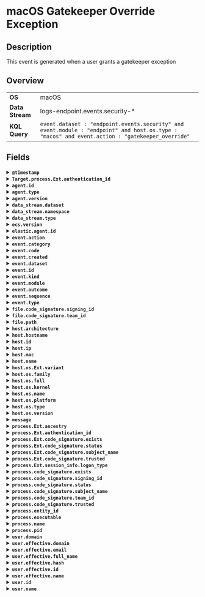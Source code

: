 # macOS Gatekeeper Override Exception

## Description

This event is generated when a user grants a gatekeeper exception


## Overview

<table>
<tr>
<td><strong>OS</strong></td>
<td>macOS</td>
</tr>
<tr>
<td><strong>Data Stream</strong></td>
<td>logs-endpoint.events.security-*</td>
</tr>
<tr>
<td><strong>KQL Query</strong></td>
<td><code>event.dataset : "endpoint.events.security" and event.module : "endpoint" and host.os.type : "macos" and event.action : "gatekeeper_override"</code></td>
</tr>
</table>

## Fields

<details>
<summary><strong><code>@timestamp</code></strong></summary>

<ul>

### ECS Description

Date/time when the event originated.  This is the date/time extracted from the event, typically representing when the event was generated by the source.  If the event source has no original timestamp, this value is typically populated by the first time the event was received by the pipeline.  Required field for all events.

### ECS Example

<code>2016-05-23T08:05:34.853Z</code>

</ul>
</details>

<details>
<summary><strong><code>Target.process.Ext.authentication_id</code></strong></summary>

<ul>

### ECS Description

Process authentication ID

</ul>
</details>

<details>
<summary><strong><code>agent.id</code></strong></summary>

<ul>

### ECS Description

Unique identifier of this agent (if one exists).  Example: For Beats this would be beat.id.

### ECS Example

<code>8a4f500d</code>

</ul>
</details>

<details>
<summary><strong><code>agent.type</code></strong></summary>

<ul>

### ECS Description

Type of the agent.  The agent type always stays the same and should be given by the agent used. In case of Filebeat the agent would always be Filebeat also if two Filebeat instances are run on the same machine.

### ECS Example

<code>filebeat</code>

### Endpoint Example

<code>endpoint</code>

</ul>
</details>

<details>
<summary><strong><code>agent.version</code></strong></summary>

<ul>

### ECS Description

Version of the agent.

### ECS Example

<code>6.0.0-rc2</code>

</ul>
</details>

<details>
<summary><strong><code>data_stream.dataset</code></strong></summary>

<ul>

### ECS Description

Data stream dataset name.

### ECS Example

<code>nginx.access</code>

</ul>
</details>

<details>
<summary><strong><code>data_stream.namespace</code></strong></summary>

<ul>

### ECS Description

Data stream namespace.

### ECS Example

<code>production</code>

</ul>
</details>

<details>
<summary><strong><code>data_stream.type</code></strong></summary>

<ul>

### ECS Description

Data stream type.

### ECS Example

<code>logs</code>

</ul>
</details>

<details>
<summary><strong><code>ecs.version</code></strong></summary>

<ul>

### ECS Description

ECS version this event conforms to. `ecs.version` is a required field and must exist in all events.  When querying across multiple indices -- which may conform to slightly different ECS versions -- this field lets integrations adjust to the schema version of the events.

### ECS Example

<code>1.0.0</code>

</ul>
</details>

<details>
<summary><strong><code>elastic.agent.id</code></strong></summary>

<ul>

### ECS Description

Unique identifier of this elastic agent (if one exists).

### ECS Example

<code>c2a9093e-e289-4c0a-aa44-8c32a414fa7a</code>

</ul>
</details>

<details>
<summary><strong><code>event.action</code></strong></summary>

<ul>

### ECS Description

The action captured by the event.  This describes the information in the event. It is more specific than `event.category`. Examples are `group-add`, `process-started`, `file-created`. The value is normally defined by the implementer.

### ECS Example

<code>user-password-change</code>

</ul>
</details>

<details>
<summary><strong><code>event.category</code></strong></summary>

<ul>

### ECS Description

This is one of four ECS Categorization Fields, and indicates the second level in the ECS category hierarchy.  `event.category` represents the "big buckets" of ECS categories. For example, filtering on `event.category:process` yields all events relating to process activity. This field is closely related to `event.type`, which is used as a subcategory.  This field is an array. This will allow proper categorization of some events that fall in multiple categories.

### ECS Example

<code>authentication</code>

</ul>
</details>

<details>
<summary><strong><code>event.code</code></strong></summary>

<ul>

### ECS Description

Identification code for this event, if one exists.  Some event sources use event codes to identify messages unambiguously, regardless of message language or wording adjustments over time. An example of this is the Windows Event ID.

### ECS Example

<code>4648</code>

</ul>
</details>

<details>
<summary><strong><code>event.created</code></strong></summary>

<ul>

### ECS Description

`event.created` contains the date/time when the event was first read by an agent, or by your pipeline.  This field is distinct from `@timestamp` in that `@timestamp` typically contain the time extracted from the original event.  In most situations, these two timestamps will be slightly different. The difference can be used to calculate the delay between your source generating an event, and the time when your agent first processed it. This can be used to monitor your agent's or pipeline's ability to keep up with your event source.  In case the two timestamps are identical, `@timestamp` should be used.

### ECS Example

<code>2016-05-23T08:05:34.857Z</code>

</ul>
</details>

<details>
<summary><strong><code>event.dataset</code></strong></summary>

<ul>

### ECS Description

Name of the dataset.  If an event source publishes more than one type of log or events (e.g. access log, error log), the dataset is used to specify which one the event comes from.  It's recommended but not required to start the dataset name with the module name, followed by a dot, then the dataset name.

### ECS Example

<code>apache.access</code>

</ul>
</details>

<details>
<summary><strong><code>event.id</code></strong></summary>

<ul>

### ECS Description

Unique ID to describe the event.

### ECS Example

<code>8a4f500d</code>

</ul>
</details>

<details>
<summary><strong><code>event.kind</code></strong></summary>

<ul>

### ECS Description

This is one of four ECS Categorization Fields, and indicates the highest level in the ECS category hierarchy.  `event.kind` gives high-level information about what type of information the event contains, without being specific to the contents of the event. For example, values of this field distinguish alert events from metric events.  The value of this field can be used to inform how these kinds of events should be handled. They may warrant different retention, different access control, it may also help understand whether the data is coming in at a regular interval or not.

### ECS Example

<code>alert</code>

</ul>
</details>

<details>
<summary><strong><code>event.module</code></strong></summary>

<ul>

### ECS Description

Name of the module this data is coming from.  If your monitoring agent supports the concept of modules or plugins to process events of a given source (e.g. Apache logs), `event.module` should contain the name of this module.

### ECS Example

<code>apache</code>

</ul>
</details>

<details>
<summary><strong><code>event.outcome</code></strong></summary>

<ul>

### ECS Description

This is one of four ECS Categorization Fields, and indicates the lowest level in the ECS category hierarchy.  `event.outcome` simply denotes whether the event represents a success or a failure from the perspective of the entity that produced the event.  Note that when a single transaction is described in multiple events, each event may populate different values of `event.outcome`, according to their perspective.  Also note that in the case of a compound event (a single event that contains multiple logical events), this field should be populated with the value that best captures the overall success or failure from the perspective of the event producer.  Further note that not all events will have an associated outcome. For example, this field is generally not populated for metric events, events with `event.type:info`, or any events for which an outcome does not make logical sense.

### ECS Example

<code>success</code>

</ul>
</details>

<details>
<summary><strong><code>event.sequence</code></strong></summary>

<ul>

### ECS Description

Sequence number of the event.  The sequence number is a value published by some event sources, to make the exact ordering of events unambiguous, regardless of the timestamp precision.

</ul>
</details>

<details>
<summary><strong><code>event.type</code></strong></summary>

<ul>

### ECS Description

This is one of four ECS Categorization Fields, and indicates the third level in the ECS category hierarchy.  `event.type` represents a categorization "sub-bucket" that, when used along with the `event.category` field values, enables filtering events down to a level appropriate for single visualization.  This field is an array. This will allow proper categorization of some events that fall in multiple event types.

</ul>
</details>

<details>
<summary><strong><code>file.code_signature.signing_id</code></strong></summary>

<ul>

### ECS Description

The identifier used to sign the process.  This is used to identify the application manufactured by a software vendor. The field is relevant to Apple *OS only.

### ECS Example

<code>com.apple.xpc.proxy</code>

</ul>
</details>

<details>
<summary><strong><code>file.code_signature.team_id</code></strong></summary>

<ul>

### ECS Description

The team identifier used to sign the process.  This is used to identify the team or vendor of a software product. The field is relevant to Apple *OS only.

### ECS Example

<code>EQHXZ8M8AV</code>

</ul>
</details>

<details>
<summary><strong><code>file.path</code></strong></summary>

<ul>

### ECS Description

Full path to the file, including the file name. It should include the drive letter, when appropriate.

### ECS Example

<code>/home/alice/example.png</code>

</ul>
</details>

<details>
<summary><strong><code>host.architecture</code></strong></summary>

<ul>

### ECS Description

Operating system architecture.

### ECS Example

<code>x86_64</code>

</ul>
</details>

<details>
<summary><strong><code>host.hostname</code></strong></summary>

<ul>

### ECS Description

Hostname of the host.  It normally contains what the `hostname` command returns on the host machine.

</ul>
</details>

<details>
<summary><strong><code>host.id</code></strong></summary>

<ul>

### ECS Description

Unique host id.  As hostname is not always unique, use values that are meaningful in your environment.  Example: The current usage of `beat.name`.

</ul>
</details>

<details>
<summary><strong><code>host.ip</code></strong></summary>

<ul>

### ECS Description

Host ip addresses.

</ul>
</details>

<details>
<summary><strong><code>host.mac</code></strong></summary>

<ul>

### ECS Description

Host MAC addresses.  The notation format from RFC 7042 is suggested: Each octet (that is, 8-bit byte) is represented by two [uppercase] hexadecimal digits giving the value of the octet as an unsigned integer. Successive octets are separated by a hyphen.

### ECS Example

<code>["00-00-5E-00-53-23", "00-00-5E-00-53-24"]</code>

</ul>
</details>

<details>
<summary><strong><code>host.name</code></strong></summary>

<ul>

### ECS Description

Name of the host.  It can contain what hostname returns on Unix systems, the fully qualified domain name (FQDN), or a name specified by the user. The recommended value is the lowercase FQDN of the host.

</ul>
</details>

<details>
<summary><strong><code>host.os.Ext.variant</code></strong></summary>

<ul>

### ECS Description

A string value or phrase that further aid to classify or qualify the operating system (OS).  For example the distribution for a Linux OS will be entered in this field.

### ECS Example

<code>Ubuntu</code>

</ul>
</details>

<details>
<summary><strong><code>host.os.family</code></strong></summary>

<ul>

### ECS Description

OS family (such as redhat, debian, freebsd, windows).

### ECS Example

<code>debian</code>

</ul>
</details>

<details>
<summary><strong><code>host.os.full</code></strong></summary>

<ul>

### ECS Description

Operating system name, including the version or code name.

### ECS Example

<code>Mac OS Mojave</code>

</ul>
</details>

<details>
<summary><strong><code>host.os.kernel</code></strong></summary>

<ul>

### ECS Description

Operating system kernel version as a raw string.

### ECS Example

<code>4.4.0-112-generic</code>

</ul>
</details>

<details>
<summary><strong><code>host.os.name</code></strong></summary>

<ul>

### ECS Description

Operating system name, without the version.

### ECS Example

<code>Mac OS X</code>

</ul>
</details>

<details>
<summary><strong><code>host.os.platform</code></strong></summary>

<ul>

### ECS Description

Operating system platform (such centos, ubuntu, windows).

### ECS Example

<code>darwin</code>

</ul>
</details>

<details>
<summary><strong><code>host.os.type</code></strong></summary>

<ul>

### ECS Description

Use the `os.type` field to categorize the operating system into one of the broad commercial families.  If the OS you're dealing with is not listed as an expected value, the field should not be populated. Please let us know by opening an issue with ECS, to propose its addition.

### ECS Example

<code>macos</code>

</ul>
</details>

<details>
<summary><strong><code>host.os.version</code></strong></summary>

<ul>

### ECS Description

Operating system version as a raw string.

### ECS Example

<code>10.14.1</code>

</ul>
</details>

<details>
<summary><strong><code>message</code></strong></summary>

<ul>

### ECS Description

For log events the message field contains the log message, optimized for viewing in a log viewer.  For structured logs without an original message field, other fields can be concatenated to form a human-readable summary of the event.  If multiple messages exist, they can be combined into one message.

### ECS Example

<code>Hello World</code>

</ul>
</details>

<details>
<summary><strong><code>process.Ext.ancestry</code></strong></summary>

<ul>

### ECS Description

An array of entity_ids indicating the ancestors for this event

</ul>
</details>

<details>
<summary><strong><code>process.Ext.authentication_id</code></strong></summary>

<ul>

### ECS Description

Process authentication ID

</ul>
</details>

<details>
<summary><strong><code>process.Ext.code_signature.exists</code></strong></summary>

<ul>

### ECS Description

Boolean to capture if a signature is present.

### ECS Example

<code>true</code>

</ul>
</details>

<details>
<summary><strong><code>process.Ext.code_signature.status</code></strong></summary>

<ul>

### ECS Description

Additional information about the certificate status.  This is useful for logging cryptographic errors with the certificate validity or trust status. Leave unpopulated if the validity or trust of the certificate was unchecked.

### ECS Example

<code>ERROR_UNTRUSTED_ROOT</code>

</ul>
</details>

<details>
<summary><strong><code>process.Ext.code_signature.subject_name</code></strong></summary>

<ul>

### ECS Description

Subject name of the code signer

### ECS Example

<code>Microsoft Corporation</code>

</ul>
</details>

<details>
<summary><strong><code>process.Ext.code_signature.trusted</code></strong></summary>

<ul>

### ECS Description

Stores the trust status of the certificate chain.  Validating the trust of the certificate chain may be complicated, and this field should only be populated by tools that actively check the status.

### ECS Example

<code>true</code>

</ul>
</details>

<details>
<summary><strong><code>process.Ext.session_info.logon_type</code></strong></summary>

<ul>

### ECS Description

Session logon type.  Examples include Interactive, Network, and Service.

</ul>
</details>

<details>
<summary><strong><code>process.code_signature.exists</code></strong></summary>

<ul>

### ECS Description

Boolean to capture if a signature is present.

### ECS Example

<code>true</code>

</ul>
</details>

<details>
<summary><strong><code>process.code_signature.signing_id</code></strong></summary>

<ul>

### ECS Description

The identifier used to sign the process.  This is used to identify the application manufactured by a software vendor. The field is relevant to Apple *OS only.

### ECS Example

<code>com.apple.xpc.proxy</code>

</ul>
</details>

<details>
<summary><strong><code>process.code_signature.status</code></strong></summary>

<ul>

### ECS Description

Additional information about the certificate status.  This is useful for logging cryptographic errors with the certificate validity or trust status. Leave unpopulated if the validity or trust of the certificate was unchecked.

### ECS Example

<code>ERROR_UNTRUSTED_ROOT</code>

</ul>
</details>

<details>
<summary><strong><code>process.code_signature.subject_name</code></strong></summary>

<ul>

### ECS Description

Subject name of the code signer

### ECS Example

<code>Microsoft Corporation</code>

</ul>
</details>

<details>
<summary><strong><code>process.code_signature.team_id</code></strong></summary>

<ul>

### ECS Description

The team identifier used to sign the process.  This is used to identify the team or vendor of a software product. The field is relevant to Apple *OS only.

### ECS Example

<code>EQHXZ8M8AV</code>

</ul>
</details>

<details>
<summary><strong><code>process.code_signature.trusted</code></strong></summary>

<ul>

### ECS Description

Stores the trust status of the certificate chain.  Validating the trust of the certificate chain may be complicated, and this field should only be populated by tools that actively check the status.

### ECS Example

<code>true</code>

</ul>
</details>

<details>
<summary><strong><code>process.entity_id</code></strong></summary>

<ul>

### ECS Description

Unique identifier for the process.  The implementation of this is specified by the data source, but some examples of what could be used here are a process-generated UUID, Sysmon Process GUIDs, or a hash of some uniquely identifying components of a process.  Constructing a globally unique identifier is a common practice to mitigate PID reuse as well as to identify a specific process over time, across multiple monitored hosts.

### ECS Example

<code>c2c455d9f99375d</code>

</ul>
</details>

<details>
<summary><strong><code>process.executable</code></strong></summary>

<ul>

### ECS Description

Absolute path to the process executable.

### ECS Example

<code>/usr/bin/ssh</code>

</ul>
</details>

<details>
<summary><strong><code>process.name</code></strong></summary>

<ul>

### ECS Description

Process name.  Sometimes called program name or similar.

### ECS Example

<code>ssh</code>

</ul>
</details>

<details>
<summary><strong><code>process.pid</code></strong></summary>

<ul>

### ECS Description

Process id.

### ECS Example

<code>4242</code>

</ul>
</details>

<details>
<summary><strong><code>user.domain</code></strong></summary>

<ul>

### ECS Description

Name of the directory the user is a member of.  For example, an LDAP or Active Directory domain name.

</ul>
</details>

<details>
<summary><strong><code>user.effective.domain</code></strong></summary>

<ul>

### ECS Description

Name of the directory the user is a member of.  For example, an LDAP or Active Directory domain name.

</ul>
</details>

<details>
<summary><strong><code>user.effective.email</code></strong></summary>

<ul>

### ECS Description

User email address.

</ul>
</details>

<details>
<summary><strong><code>user.effective.full_name</code></strong></summary>

<ul>

### ECS Description

User's full name, if available.

### ECS Example

<code>Albert Einstein</code>

</ul>
</details>

<details>
<summary><strong><code>user.effective.hash</code></strong></summary>

<ul>

### ECS Description

Unique user hash to correlate information for a user in anonymized form.  Useful if `user.id` or `user.name` contain confidential information and cannot be used.

</ul>
</details>

<details>
<summary><strong><code>user.effective.id</code></strong></summary>

<ul>

### ECS Description

Unique identifier of the user.

### ECS Example

<code>S-1-5-21-202424912787-2692429404-2351956786-1000</code>

</ul>
</details>

<details>
<summary><strong><code>user.effective.name</code></strong></summary>

<ul>

### ECS Description

Short name or login of the user.

### ECS Example

<code>a.einstein</code>

</ul>
</details>

<details>
<summary><strong><code>user.id</code></strong></summary>

<ul>

### ECS Description

Unique identifier of the user.

### ECS Example

<code>S-1-5-21-202424912787-2692429404-2351956786-1000</code>

</ul>
</details>

<details>
<summary><strong><code>user.name</code></strong></summary>

<ul>

### ECS Description

Short name or login of the user.

### ECS Example

<code>a.einstein</code>

</ul>
</details>

